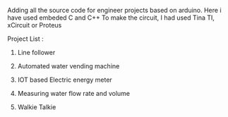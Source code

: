 Adding all the source code for engineer projects based on arduino.
Here i have used embeded C and C++ 
To make the circuit, I had used Tina TI, xCircuit or Proteus


Project List : 

1) Line follower

2) Automated water vending machine

3) IOT based Electric energy meter

4) Measuring water flow rate and volume

5) Walkie Talkie
